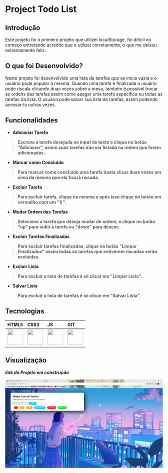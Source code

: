 <h1>Project Todo List</h1>

<h2>Introdução</h2>

<p>Este projeto foi o primeiro projeto que utilizei localStorage, foi dificíl no começo entretando acredito que o utilizei corretamente, o que me deixou extremamente feliz.<p>

<h2>O que foi Desenvolvido?</h2>

<p>Neste projeto foi desenvolvido uma lista de tarefas que se inicia vazia e o usuário pode popular a mesma. Quando uma tarefa é finalizada o usuário pode riscala clicando duas vezes sobre a mesa, também é possível trocar as ordens das tarefas assim como apagar uma tarefa específica ou todas as tarefas da lista. O usuário pode salvar sua lista de tarefas, assim podendo acessar-la outras vezes.</p>

<h2>Funcionalidades</h2>

<ul><li><strong>Adicionar Tarefa</stong></li></ul>
<blockquote>
<p>Escreva a tarefa desejada no input de texto e clique no botão "Adicionar", assim suas tarefas irão ser listada na rodem que forem adicionadas.</p>
</blockquote>

<ul><li>Marcar como Concluido</stong></li></ul>
<blockquote>
<p>Para marcar como concluído uma tarefa basta clicar duas vezes em cima da mesma que ela ficará riscada.</p>
</blockquote>

<ul><li><strong>Excluir Tarefa</stong></li></ul>
<blockquote>
<p>Para excluir tarefa, clique na mesma e após isso clique no botão em vermelho com um "X".</p>
</blockquote>

<ul><li><strong>Mudar Ordem das Tarefas</stong></li></ul>
<blockquote>
<p>Selecione a tarefa que deseja mudar de ordem, e clique no botão "up" para subir a tarefa ou "down" para descer..</p>
</blockquote>

<ul><li><strong>Excluir Tarefas Finalizadas</stong></li></ul>
<blockquote>
<p>Para excluir tarefas finalizadas, clique no botão "Limpar Finalizados" assim todas as tarefas que estiverem riscadas serão excluidas.</p>
</blockquote>

<ul><li><strong>Excluir Lista</stong></li></ul>
<blockquote>
<p>Para excluir a lista de tarefas é só clicar em "Limpar Lista".</p>
</blockquote>

<ul><li><strong>Salvar Lista</stong></li></ul>
<blockquote>
<p>Para excluir a lista de tarefas é só clicar em "Salvar Lista".</p>
</blockquote>

<h2>Tecnologias</h2>

| HTML5 | CSS3 | JS | GIT |
| :-- | :-- | :-- | :-- |
| <img src="https://cdn.jsdelivr.net/gh/devicons/devicon/icons/html5/html5-original.svg" width="50" height="50"/> | <img src="https://cdn.jsdelivr.net/gh/devicons/devicon/icons/css3/css3-original.svg" width="50" height="50" /> | <img src="https://cdn.jsdelivr.net/gh/devicons/devicon/icons/javascript/javascript-original.svg" width="50" height="50" /> | <img src="https://cdn.jsdelivr.net/gh/devicons/devicon/icons/git/git-original.svg" width="50" height="50" /> |

<h2>Visualização</h2>

<i>link do Projeto em construção</i>

<img src="./Captura de tela de 2023-01-30 14-27-32.png" />
          
          
